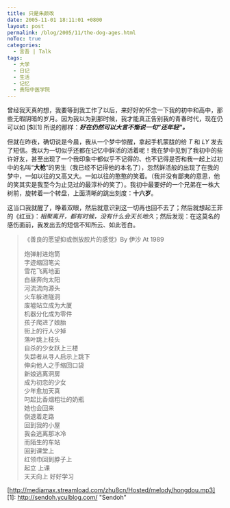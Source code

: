 ```yaml
---
title: 只是朱颜改
date: 2005-11-01 18:11:01 +0800
layout: post
permalink: /blog/2005/11/the-dog-ages.html
noToc: true
categories:
  - 言吾 | Talk
tags:
  - 大学
  - 日记
  - 生活
  - 记忆
  - 贵阳中医学院
---
```

曾经我天真的想，我要等到我工作了以后，来好好的怀念一下我的初中和高中，那些无暇阴暗的岁月。因为我以为到那时候，我才能真正告别我的青春时代，现在仍可以如 [**S**][1] 所说的那样：***好在仍然可以大言不惭说一句&#8221;还年轻&#8221;。***

但就在昨夜，确切说是今晨，我从一个梦中惊醒，拿起手机蒙胧的给 *T* 和 *LY* 发去了短信。我以为一切似乎还都在记忆中鲜活的活着呢！我在梦中见到了我初中的些许好友，甚至出现了一个我印象中都似乎不记得的、也不记得是否和我一起上过初中的名叫“**大枪**”的男生（我已经不记得他的本名了），忽然鲜活般的出现了在我的梦中，一如以往的又高又大。一如以往的憨憨的笑着。（我并没有鄙夷的意思，他的笑其实是我至今为止见过的最淳朴的笑了）。我初中最要好的一个兄弟在一株大树前，旋转着一个转盘，上面清晰的跳出刻度：**十六岁**。

这当口我就醒了，睁着双眼，然后就意识到这一切再也回不去了；然后就想起王菲的《红豆》：*相聚离开，都有时候，没有什么会天长地久*；然后发现：在这莫名的感伤面前，我发出去的短信不知所云、如此苍白。

<!--more-->

> 《善良的愿望抑或倒放胶片的感觉》By 伊沙 At 1989
> 
> 炮弹射进炮筒  
> 字迹缩回笔尖  
> 雪花飞离地面  
> 白昼奔向太阳  
> 河流流向源头  
> 火车躲进隧洞  
> 废墟站立成为大厦  
> 机器分化成为零件  
> 孩子爬进了娘胎  
> 街上的行人少掉  
> 落叶跳上枝头  
> 自杀的少女跃上三楼  
> 失踪者从寻人启示上跳下  
> 伸向他人之手缩回口袋  
> 新娘逃离洞房  
> 成为初恋的少女  
> 少年愈加天真  
> 叼起比香烟粗壮的奶瓶  
> 她也会回来  
> 倒退着走路  
> 回到我的小屋  
> 我会逃离那冰冷  
> 而陌生的车站  
> 回到课堂上  
> 红领巾回到脖子上  
> 起立 上课  
> 天天向上 好好学习

[http://mediamax.streamload.com/zhu8cn/Hosted/melody/hongdou.mp3]
 [1]: http://sendoh.yculblog.com/ "Sendoh"